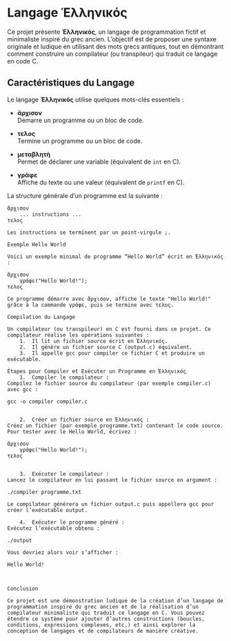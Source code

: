 # Langage Ἑλληνικός

Ce projet présente **Ἑλληνικός**, un langage de programmation fictif et minimaliste inspiré du grec ancien. L’objectif est de proposer une syntaxe originale et ludique en utilisant des mots grecs antiques, tout en démontrant comment construire un compilateur (ou transpileur) qui traduit ce langage en code C.

## Caractéristiques du Langage

Le langage **Ἑλληνικός** utilise quelques mots-clés essentiels :

- **ἄρχισον**  
  Démarre un programme ou un bloc de code.

- **τελος**  
  Termine un programme ou un bloc de code.

- **μεταβλητὴ**  
  Permet de déclarer une variable (équivalent de `int` en C).

- **γράφε**  
  Affiche du texte ou une valeur (équivalent de `printf` en C).

La structure générale d’un programme est la suivante :

```plaintext
ἄρχισον
    ... instructions ...
τελος

Les instructions se terminent par un point-virgule ;.

Exemple Hello World

Voici un exemple minimal de programme “Hello World” écrit en Ἑλληνικός :

ἄρχισον
    γράφε("Hello World!");
τελος

Ce programme démarre avec ἄρχισον, affiche le texte "Hello World!" grâce à la commande γράφε, puis se termine avec τελος.

Compilation du Langage

Un compilateur (ou transpileur) en C est fourni dans ce projet. Ce compilateur réalise les opérations suivantes :
	1.	Il lit un fichier source écrit en Ἑλληνικός.
	2.	Il génère un fichier source C (output.c) équivalent.
	3.	Il appelle gcc pour compiler ce fichier C et produire un exécutable.

Étapes pour Compiler et Exécuter un Programme en Ἑλληνικός
	1.	Compiler le compilateur :
Compilez le fichier source du compilateur (par exemple compiler.c) avec gcc :

gcc -o compiler compiler.c


	2.	Créer un fichier source en Ἑλληνικός :
Créez un fichier (par exemple programme.txt) contenant le code source. Pour tester avec le Hello World, écrivez :

ἄρχισον
    γράφε("Hello World!");
τελος


	3.	Exécuter le compilateur :
Lancez le compilateur en lui passant le fichier source en argument :

./compiler programme.txt

Le compilateur générera un fichier output.c puis appellera gcc pour créer l’exécutable output.

	4.	Exécuter le programme généré :
Exécutez l’exécutable obtenu :

./output

Vous devriez alors voir s’afficher :

Hello World!



Conclusion

Ce projet est une démonstration ludique de la création d’un langage de programmation inspiré du grec ancien et de la réalisation d’un compilateur minimaliste qui traduit ce langage en C. Vous pouvez étendre ce système pour ajouter d’autres constructions (boucles, conditions, expressions complexes, etc.) et ainsi explorer la conception de langages et de compilateurs de manière créative.

